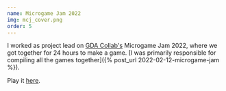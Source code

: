```yaml
---
name: Microgame Jam 2022
img: mcj_cover.png
order: 5
---
```


I worked as project lead on [GDA Collab's](http://gdacollab.com/) Microgame Jam 2022, where we got together for 24 hours to make a game. [I was primarily responsible for compiling all the games together]({% post_url 2022-02-12-microgame-jam %}).

Play it [here](https://game-design-art-collab.itch.io/speed-and-size).